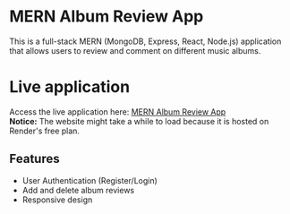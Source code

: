 # MERN Album Review App

This is a full-stack MERN (MongoDB, Express, React, Node.js) application that allows users to review and comment on different music albums.

# Live application
Access the live application here: [MERN Album Review App](https://mernalbum-frontend.onrender.com)  
**Notice:** The website might take a while to load because it is hosted on Render's free plan.

## Features
- User Authentication (Register/Login)
- Add and delete album reviews
- Responsive design
